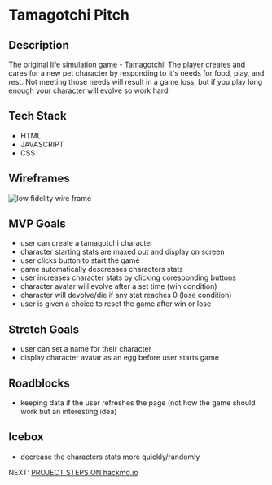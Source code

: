 # Tamagotchi Pitch
<!-- https://hackmd.io/KEtIW1JYSEGS-3Mu78xN9A -->
## Description
The original life simulation game - Tamagotchi! The player creates and cares for a new pet character by responding to it's needs for food, play, and rest. Not meeting those needs will result in a game loss, but if you play long enough your character will evolve so work hard!

## Tech Stack
- HTML
- JAVASCRIPT
- CSS

## Wireframes
![low fidelity wire frame](https://i.imgur.com/5jfWYUL.png)

## MVP Goals
- user can create a tamagotchi character
- character starting stats are maxed out and display on screen
- user clicks button to start the game
- game automatically descreases characters stats
- user increases character stats by clicking coresponding buttons
- character avatar will evolve after a set time (win condition)
- character will devolve/die if any stat reaches 0 (lose condition)
- user is given a choice to reset the game after win or lose

## Stretch Goals
- user can set a name for their character
- display character avatar as an egg before user starts game

## Roadblocks
- keeping data if the user refreshes the page (not how the game should work but an interesting idea)

## Icebox
- decrease the characters stats more quickly/randomly

NEXT: [PROJECT STEPS ON hackmd.io](https://hackmd.io/b2h8sMIFRCW-tZSlQ_IbjQ)
